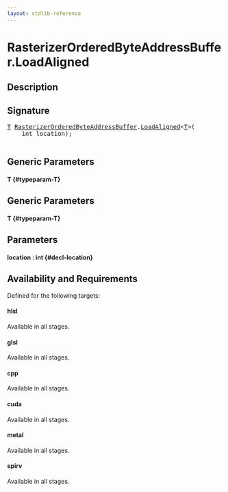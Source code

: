 ```yaml
---
layout: stdlib-reference
---
```


# RasterizerOrderedByteAddressBuffer\.LoadAligned

## Description





## Signature 

<pre>
<a href="/stdlib-reference/types/RasterizerOrderedByteAddressBuffer/LoadAligned#typeparam-T" class="code_type">T</a> <a href="/stdlib-reference/types/RasterizerOrderedByteAddressBuffer/index" class="code_type">RasterizerOrderedByteAddressBuffer</a>.<a href="/stdlib-reference/types/RasterizerOrderedByteAddressBuffer/LoadAligned">LoadAligned</a>&lt;<a href="/stdlib-reference/types/RasterizerOrderedByteAddressBuffer/LoadAligned#typeparam-T" class="code_type">T</a>&gt;(
    int <span class='code_param'>location</span>);

</pre>

## Generic Parameters

#### T {#typeparam-T}

## Generic Parameters

#### T {#typeparam-T}

## Parameters

#### location  : int {#decl-location}

## Availability and Requirements

Defined for the following targets:

#### hlsl
Available in all stages.

#### glsl
Available in all stages.

#### cpp
Available in all stages.

#### cuda
Available in all stages.

#### metal
Available in all stages.

#### spirv
Available in all stages.



